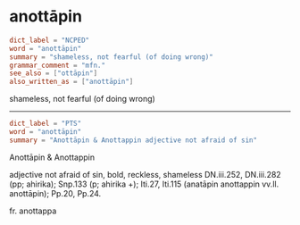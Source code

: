 # anottāpin

``` toml
dict_label = "NCPED"
word = "anottāpin"
summary = "shameless, not fearful (of doing wrong)"
grammar_comment = "mfn."
see_also = ["ottāpin"]
also_written_as = ["anottāpin"]
```

shameless, not fearful (of doing wrong)

--------------------

``` toml
dict_label = "PTS"
word = "anottāpin"
summary = "Anottāpin & Anottappin adjective not afraid of sin"
```

Anottāpin & Anottappin

adjective not afraid of sin, bold, reckless, shameless DN.iii.252, DN.iii.282 (pp; ahirika); Snp.133 (p; ahirika \+); Iti.27, Iti.115 (anatāpin anottappin vv.ll. anottāpin); Pp.20, Pp.24.

fr. anottappa

